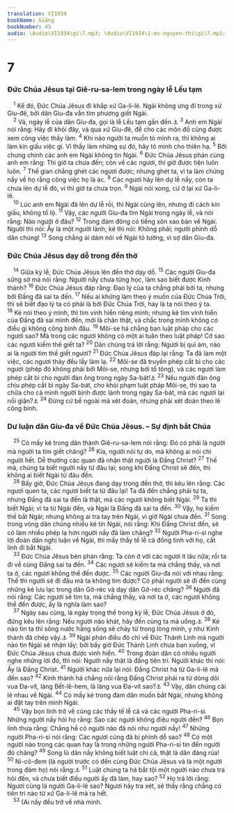 ```yaml
---
translation: VI1934
bookName: Giăng 
bookNumber: 43
audio: \Audio\VI1934\gi\7.mp3; \Audio\VI1934\1-ms-nguyen-thi\gi\7.mp3; \Audio\VI1934\2-ms-david-dong\gi\7.mp3
---
```


<div class="title"><h1>7</h1><h3>Đức Chúa Jêsus tại Giê-ru-sa-lem trong ngày lễ Lều tạm</h3></div>
<span class="verse gi_7_1"> <sup>1</sup> Kế đó, Đức Chúa Jêsus đi khắp xứ Ga-li-lê. Ngài không ưng đi trong xứ Giu-đê, bởi dân Giu-đa vẫn tìm phương giết Ngài. <br/></span>
<span class="verse gi_7_2"> <sup>2</sup> Vả, ngày lễ của dân Giu-đa, gọi là lễ Lều tạm gần đến.<a data-toggle="tooltip" data-placement="bottom" title="Le 23:34; Phu 16:13">⚓</a></span>
<span class="verse gi_7_3"><sup>3</sup> Anh em Ngài nói rằng: Hãy đi khỏi đây, và qua xứ Giu-đê, để cho các môn đồ cũng được xem công việc thầy làm. </span>
<span class="verse gi_7_4"><sup>4</sup> Khi nào người ta muốn tỏ mình ra, thì không ai làm kín giấu việc gì. Vì thầy làm những sự đó, hãy tỏ mình cho thiên hạ. </span>
<span class="verse gi_7_5"><sup>5</sup> Bởi chưng chính các anh em Ngài không tin Ngài. </span>
<span class="verse gi_7_6"><sup>6</sup> Đức Chúa Jêsus phán cùng anh em rằng: Thì giờ ta chưa đến; còn về các ngươi, thì giờ được tiện luôn luôn. </span>
<span class="verse gi_7_7"><sup>7</sup> Thế gian chẳng ghét các ngươi được; nhưng ghét ta, vì ta làm chứng nầy về họ rằng công việc họ là ác. </span>
<span class="verse gi_7_8"><sup>8</sup> Các ngươi hãy lên dự lễ nầy, còn ta chưa lên dự lễ đó, vì thì giờ ta chưa trọn. </span>
<span class="verse gi_7_9"><sup>9</sup> Ngài nói xong, cứ ở lại xứ Ga-li-lê. <br/></span>
<span class="verse gi_7_10"> <sup>10</sup> Lúc anh em Ngài đã lên dự lễ rồi, thì Ngài cũng lên, nhưng đi cách kín giấu, không tố lộ. </span>
<span class="verse gi_7_11"><sup>11</sup> Vậy, các người Giu-đa tìm Ngài trong ngày lễ, và nói rằng: Nào người ở đâu? </span>
<span class="verse gi_7_12"><sup>12</sup> Trong đám đông có tiếng xôn xao bàn về Ngài. Người thì nói: Ấy là một người lành; kẻ thì nói: Không phải; người phỉnh dỗ dân chúng! </span>
<span class="verse gi_7_13"><sup>13</sup> Song chẳng ai dám nói về Ngài tỏ tường, vì sợ dân Giu-đa. <br/></span>
<div class="title"><h3>Đức Chúa Jêsus dạy dỗ trong đền thờ</h3></div>
<span class="verse gi_7_14"> <sup>14</sup> Giữa kỳ lễ, Đức Chúa Jêsus lên đền thờ dạy dỗ. </span>
<span class="verse gi_7_15"><sup>15</sup> Các người Giu-đa sững sờ mà nói rằng: Người nầy chưa từng học, làm sao biết được Kinh thánh? </span>
<span class="verse gi_7_16"><sup>16</sup> Đức Chúa Jêsus đáp rằng: Đạo lý của ta chẳng phải bởi ta, nhưng bởi Đấng đã sai ta đến. </span>
<span class="verse gi_7_17"><sup>17</sup> Nếu ai khứng làm theo ý muốn của Đức Chúa Trời, thì sẽ biết đạo lý ta có phải là bởi Đức Chúa Trời, hay là ta nói theo ý ta. </span>
<span class="verse gi_7_18"><sup>18</sup> Kẻ nói theo ý mình, thì tìm vinh hiển riêng mình; nhưng kẻ tìm vinh hiển của Đấng đã sai mình đến, mới là chân thật, và chắc trong mình không có điều gì không công bình đâu. </span>
<span class="verse gi_7_19"><sup>19</sup> Môi-se há chẳng ban luật pháp cho các ngươi sao? Mà trong các ngươi không có một ai tuân theo luật pháp! Cớ sao các ngươi kiếm thế giết ta? </span>
<span class="verse gi_7_20"><sup>20</sup> Dân chúng trả lời rằng: Ngươi bị quỉ ám, nào ai là người tìm thế giết ngươi? </span>
<span class="verse gi_7_21"><sup>21</sup> Đức Chúa Jêsus đáp lại rằng: Ta đã làm một việc, các ngươi thảy đều lấy làm lạ. </span>
<span class="verse gi_7_22"><sup>22</sup> Môi-se đã truyền phép cắt bì cho các ngươi (phép đó không phải bởi Môi-se, nhưng bởi tổ tông), và các ngươi làm phép cắt bì cho người đàn ông trong ngày Sa-bát!<a data-toggle="tooltip" data-placement="bottom" title="Le 12:3; Sa 17:10">⚓</a></span>
<span class="verse gi_7_23"><sup>23</sup> Nếu người đàn ông chịu phép cắt bì ngày Sa-bát, cho khỏi phạm luật pháp Môi-se, thì sao ta chữa cho cả mình người bịnh được lành trong ngày Sa-bát, mà các ngươi lại nổi giận?<a data-toggle="tooltip" data-placement="bottom" title="Gi 5:9">⚓</a></span>
<span class="verse gi_7_24"><sup>24</sup> Đừng cứ bề ngoài mà xét đoán, nhưng phải xét đoán theo lẽ công bình. <br/></span>
<div class="title"><h3>Dư luận dân Giu-đa về Đức Chúa Jêsus. – Sự định bắt Chúa</h3></div>
<span class="verse gi_7_25"> <sup>25</sup> Có mấy kẻ trong dân thành Giê-ru-sa-lem nói rằng: Đó có phải là người mà người ta tìm giết chăng? </span>
<span class="verse gi_7_26"><sup>26</sup> Kìa, người nói tự do, mà không ai nói chi người hết. Dễ thường các quan đã nhận thật người là Đấng Christ? </span>
<span class="verse gi_7_27"><sup>27</sup> Thế mà, chúng ta biết người nầy từ đâu lại; song khi Đấng Christ sẽ đến, thì không ai biết Ngài từ đâu đến. <br/></span>
<span class="verse gi_7_28"> <sup>28</sup> Bấy giờ, Đức Chúa Jêsus đang dạy trong đền thờ, thì kêu lên rằng: Các ngươi quen ta, các ngươi biết ta từ đâu lại! Ta đã đến chẳng phải tự ta, nhưng Đấng đã sai ta đến là thật, mà các ngươi không biết Ngài. </span>
<span class="verse gi_7_29"><sup>29</sup> Ta thì biết Ngài; vì ta từ Ngài đến, và Ngài là Đấng đã sai ta đến. </span>
<span class="verse gi_7_30"><sup>30</sup> Vậy, họ kiếm thế bắt Ngài; nhưng không ai tra tay trên Ngài, vì giờ Ngài chưa đến. </span>
<span class="verse gi_7_31"><sup>31</sup> Song trong vòng dân chúng nhiều kẻ tin Ngài, nói rằng: Khi Đấng Christ đến, sẽ có làm nhiều phép lạ hơn người nầy đã làm chăng? </span>
<span class="verse gi_7_32"><sup>32</sup> Người Pha-ri-si nghe lời đoàn dân nghị luận về Ngài, thì mấy thầy tế lễ cả đồng tình với họ, cắt lính đi bắt Ngài. <br/></span>
<span class="verse gi_7_33"> <sup>33</sup> Đức Chúa Jêsus bèn phán rằng: Ta còn ở với các ngươi ít lâu nữa; rồi ta đi về cùng Đấng sai ta đến. </span>
<span class="verse gi_7_34"><sup>34</sup> Các ngươi sẽ kiếm ta mà chẳng thấy, và nơi ta ở, các ngươi không thể đến được. </span>
<span class="verse gi_7_35"><sup>35</sup> Các người Giu-đa nói với nhau rằng: Thế thì người sẽ đi đâu mà ta không tìm được? Có phải người sẽ đi đến cùng những kẻ lưu lạc trong dân Gờ-réc và dạy dân Gờ-réc chăng? </span>
<span class="verse gi_7_36"><sup>36</sup> Người đã nói rằng: Các ngươi sẽ tìm ta, mà chẳng thấy, và nơi ta ở, các ngươi không thể đến được, ấy là nghĩa làm sao? <br/></span>
<span class="verse gi_7_37"> <sup>37</sup> Ngày sau cùng, là ngày trọng thể trong kỳ lễ, Đức Chúa Jêsus ở đó, đứng kêu lên rằng: Nếu người nào khát, hãy đến cùng ta mà uống.<a data-toggle="tooltip" data-placement="bottom" title="Le 23:36">⚓</a></span>
<span class="verse gi_7_38"><sup>38</sup> Kẻ nào tin ta thì sông nước hằng sống sẽ chảy từ trong lòng mình, y như Kinh thánh đã chép vậy.<a data-toggle="tooltip" data-placement="bottom" title="Exe 47:1; Xa 14:8">⚓</a></span>
<span class="verse gi_7_39"><sup>39</sup> Ngài phán điều đó chỉ về Đức Thánh Linh mà người nào tin Ngài sẽ nhận lấy; bởi bấy giờ Đức Thánh Linh chưa ban xuống, vì Đức Chúa Jêsus chưa được vinh hiển. </span>
<span class="verse gi_7_40"><sup>40</sup> Trong đoàn dân có nhiều người nghe những lời đó, thì nói: Người nầy thật là đấng tiên tri. Người khác thì nói: Ấy là Đấng Christ. </span>
<span class="verse gi_7_41"><sup>41</sup> Người khác nữa lại nói: Đấng Christ há từ Ga-li-lê mà đến sao? </span>
<span class="verse gi_7_42"><sup>42</sup> Kinh thánh há chẳng nói rằng Đấng Christ phải ra từ dòng dõi vua Đa-vít, làng Bết-lê-hem, là làng vua Đa-vít sao?<a data-toggle="tooltip" data-placement="bottom" title="2Sa 7:12; Mi 5:2">⚓</a></span>
<span class="verse gi_7_43"><sup>43</sup> Vậy, dân chúng cãi lẽ nhau về Ngài. </span>
<span class="verse gi_7_44"><sup>44</sup> Có mấy kẻ trong đám dân muốn bắt Ngài, nhưng không ai đặt tay trên mình Ngài. <br/></span>
<span class="verse gi_7_45"> <sup>45</sup> Vậy bọn lính trở về cùng các thầy tế lễ cả và các người Pha-ri-si. Những người nầy hỏi họ rằng: Sao các ngươi không điệu người đến? </span>
<span class="verse gi_7_46"><sup>46</sup> Bọn lính thưa rằng: Chẳng hề có người nào đã nói như người nầy! </span>
<span class="verse gi_7_47"><sup>47</sup> Những người Pha-ri-si nói rằng: Các ngươi cũng đã bị phỉnh dỗ sao? </span>
<span class="verse gi_7_48"><sup>48</sup> Có một người nào trong các quan hay là trong những người Pha-ri-si tin đến người đó chăng? </span>
<span class="verse gi_7_49"><sup>49</sup> Song lũ dân nầy không biết luật chi cả, thật là dân đáng rủa! </span>
<span class="verse gi_7_50"><sup>50</sup> Ni-cô-đem (là người trước có đến cùng Đức Chúa Jêsus và là một người trong đám họ) nói rằng:<a data-toggle="tooltip" data-placement="bottom" title="Gi 3:1-2">⚓</a></span>
<span class="verse gi_7_51"><sup>51</sup> Luật chúng ta há bắt tội một người nào chưa tra hỏi đến, và chưa biết điều người ấy đã làm, hay sao? </span>
<span class="verse gi_7_52"><sup>52</sup> Họ trả lời rằng: Ngươi cũng là người Ga-li-lê sao? Ngươi hãy tra xét, sẽ thấy rằng chẳng có tiên tri nào từ xứ Ga-li-lê mà ra hết. <br/></span>
<span class="verse gi_7_53"> <sup>53</sup> (Ai nấy đều trở về nhà mình. <br/></span>

